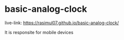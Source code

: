 # basic-analog-clock
live-link:
 https://rasimul07.github.io/basic-analog-clock/

It is responsite for mobile devices

